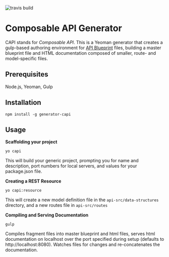 ![travis build](https://travis-ci.org/benwilhelm/generator-capi.svg?branch=master)

# Composable API Generator

CAPI stands for _Composable API_. This is a Yeoman generator that creates a gulp-based authoring environment for [API Blueprint][apib] files, building a master blueprint file and HTML documentation composed of smaller, route- and model-specific files.

[apib]: https://apiblueprint.org/documentation/tutorial.html


## Prerequisites

Node.js, Yeoman, Gulp

## Installation

    npm install -g generator-capi

## Usage

**Scaffolding your project**

    yo capi 

This will build your generic project, prompting you for name and description, port numbers for local servers, and values for your package.json file.  

**Creating a REST Resource**

    yo capi:resource

This will create a new model definition file in the `api-src/data-structures` directory, and a new routes file in `api-src/routes`

**Compiling and Serving Documentation**

    gulp

Compiles fragment files into master blueprint and html files, serves html documentation on localhost over the port specified during setup (defaults to http://localhost:8080). Watches files for changes and re-concatenates the documentation. 
